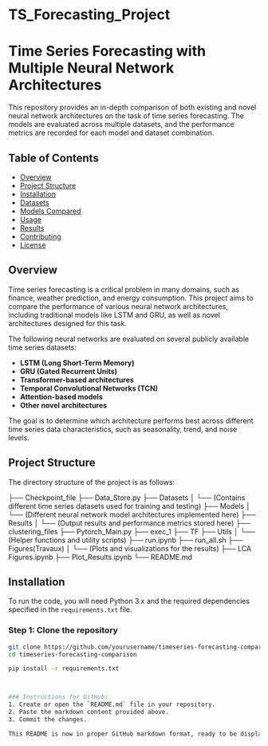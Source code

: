 # TS_Forecasting_Project

# Time Series Forecasting with Multiple Neural Network Architectures

This repository provides an in-depth comparison of both existing and novel neural network architectures on the task of time series forecasting. The models are evaluated across multiple datasets, and the performance metrics are recorded for each model and dataset combination.

## Table of Contents

- [Overview](#overview)
- [Project Structure](#project-structure)
- [Installation](#installation)
- [Datasets](#datasets)
- [Models Compared](#models-compared)
- [Usage](#usage)
- [Results](#results)
- [Contributing](#contributing)
- [License](#license)

## Overview

Time series forecasting is a critical problem in many domains, such as finance, weather prediction, and energy consumption. This project aims to compare the performance of various neural network architectures, including traditional models like LSTM and GRU, as well as novel architectures designed for this task.

The following neural networks are evaluated on several publicly available time series datasets:

- **LSTM (Long Short-Term Memory)**
- **GRU (Gated Recurrent Units)**
- **Transformer-based architectures**
- **Temporal Convolutional Networks (TCN)**
- **Attention-based models**
- **Other novel architectures**

The goal is to determine which architecture performs best across different time series data characteristics, such as seasonality, trend, and noise levels.

## Project Structure

The directory structure of the project is as follows:

├── Checkpoint_file ├── Data_Store.py ├── Datasets │ └── (Contains different time series datasets used for training and testing) ├── Models │ └── (Different neural network model architectures implemented here) ├── Results │ └── (Output results and performance metrics stored here) ├── clustering_files ├── Pytorch_Main.py ├── exec_1 ├── TF ├── Utils │ └── (Helper functions and utility scripts) ├── run.ipynb ├── run_all.sh ├── Figures(Travaux) │ └── (Plots and visualizations for the results) ├── LCA Figures.ipynb ├── Plot_Results.ipynb └── README.md


## Installation

To run the code, you will need Python 3.x and the required dependencies specified in the `requirements.txt` file.

### Step 1: Clone the repository

```bash
git clone https://github.com/yourusername/timeseries-forecasting-comparison.git
cd timeseries-forecasting-comparison

pip install -r requirements.txt



### Instructions for GitHub:
1. Create or open the `README.md` file in your repository.
2. Paste the markdown content provided above.
3. Commit the changes.

This README is now in proper GitHub markdown format, ready to be displayed with proper headers, code blocks, and bullet points. Let me know if you need further adjustments!

 
